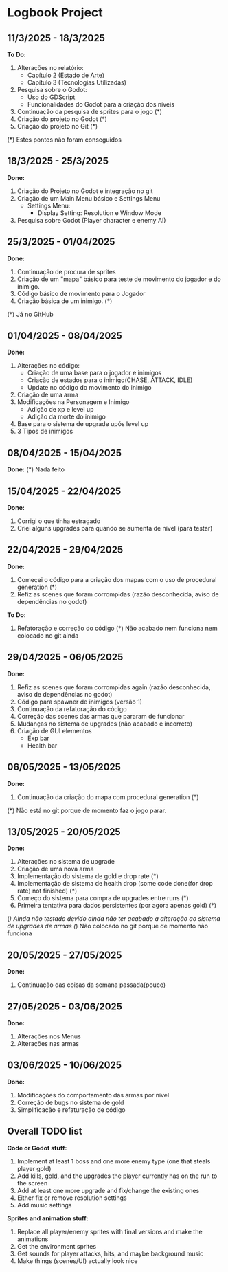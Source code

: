 # Logbook Project

## 11/3/2025 - 18/3/2025
**To Do:**
1. Alterações no relatório:
	* Capítulo 2 (Estado de Arte)
	* Capítulo 3 (Tecnologias Utilizadas)
2. Pesquisa sobre o Godot:
	* Uso do GDScript
	* Funcionalidades do Godot para a criação dos níveis
3. Continuação da pesquisa de sprites para o jogo (*)	
4. Criação do projeto no Godot (*)
5. Criação do projeto no Git (*)

(*) Estes pontos não foram conseguidos

## 18/3/2025 - 25/3/2025
**Done:**
1. Criação do Projeto no Godot e integração no git
2. Criação de um Main Menu básico e Settings Menu
	* Settings Menu:
		* Display Setting: Resolution e Window Mode
3. Pesquisa sobre Godot (Player character e enemy AI)

## 25/3/2025 - 01/04/2025
**Done:**
1. Continuação de procura de sprites
2. Criação de um "mapa" básico para teste de movimento do jogador e do inimigo.
3. Código básico de movimento para o Jogador
4. Criação básica de um inimigo. (*)

(*) Já no GitHub

## 01/04/2025 - 08/04/2025
**Done:**
1. Alterações no código:
	* Criação de uma base para o jogador e inimigos
	* Criação de estados para o inimigo(CHASE, ATTACK, IDLE)
	* Update no código do movimento do inimigo
2. Criação de uma arma
3. Modificações na Personagem e Inimigo
	* Adição de xp e level up
	* Adição da morte do inimigo
4. Base para o sistema de upgrade upós level up
5. 3 Tipos de inimigos

## 08/04/2025 - 15/04/2025
**Done:**
(*) Nada feito

## 15/04/2025 - 22/04/2025
**Done:**
1. Corrigi o que tinha estragado
2. Criei alguns upgrades para quando se aumenta de nível (para testar)

## 22/04/2025 - 29/04/2025
**Done:**
1. Começei o código para a criação dos mapas com o uso de procedural generation (*)
2. Refiz as scenes que foram corrompidas (razão desconhecida, aviso de dependências no godot)

**To Do:**
1. Refatoração e correção do código
(*) Não acabado nem funciona nem colocado no git ainda


## 29/04/2025 - 06/05/2025
**Done:**
1. Refiz as scenes que foram corrompidas again (razão desconhecida, aviso de dependências no godot)
2. Código para spawner de inimigos (versão 1)
3. Continuação da refatoração do código
4. Correção das scenes das armas que pararam de funcionar
5. Mudanças no sistema de upgrades (não acabado e incorreto)
6. Criação de GUI elementos
	* Exp bar
	* Health bar


## 06/05/2025 - 13/05/2025
**Done:**
1. Continuação da criação do mapa com procedural generation (*)

(*) Não está no git porque de momento faz o jogo parar.

## 13/05/2025 - 20/05/2025
**Done:**
1. Alterações no sistema de upgrade
2. Criação de uma nova arma
3. Implementação do sistema de gold e drop rate (*)
4. Implementação de sistema de health drop (some code done(for drop rate) not finished) (*)
5. Começo do sistema para compra de upgrades entre runs (*)
6. Primeira tentativa para dados persistentes (por agora apenas gold) (*)

(*) Ainda não testado devido ainda não ter acabado a alteração ao sistema de upgrades de armas
(*) Não colocado no git porque de momento não funciona

## 20/05/2025 - 27/05/2025
**Done:**
1. Continuação das coisas da semana passada(pouco)

## 27/05/2025 - 03/06/2025
**Done:**
1. Alterações nos Menus
2. Alterações nas armas

## 03/06/2025 - 10/06/2025
**Done:**
1. Modificações do comportamento das armas por nível
2. Correção de bugs no sistema de gold
3. Simplificação e refaturação de código

## Overall TODO list
**Code or Godot stuff:**
1. Implement at least 1 boss and one more enemy type (one that steals player gold)
2. Add kills, gold, and the upgrades the player currently has on the run to the screen
3. Add at least one more upgrade and fix/change the existing ones
4. Either fix or remove resolution settings
5. Add music settings

**Sprites and animation stuff:**
1. Replace all player/enemy sprites with final versions and make the animations
2. Get the environment sprites
3. Get sounds for player attacks, hits, and maybe background music
4. Make things (scenes/UI) actually look nice
